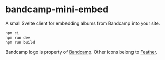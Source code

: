 # bandcamp-mini-embed

A small Svelte client for embedding albums from Bandcamp into your site.

```sh
npm ci
npm run dev
npm run build
```

Bandcamp logo is property of [Bandcamp](https://bandcamp.com). Other icons belong to [Feather](https://feathericons.com/).

<!--
TODO
 - https://botany.bandcamp.com/track/fourteen-45-tails
 - Support tracks rather than only albums
 - Handling play suspending (waiting)
 - Document that player doesn't seem to play nice with constructor API
 - Check compatability with audio/source elements, console errors
 - List tracks in albums, allow streamble songs to be selected
 - Fix accessibility warnings, check for guidance on range input
 - Make origin customisable
 - Error handling if no tracks are streamable
 -->
